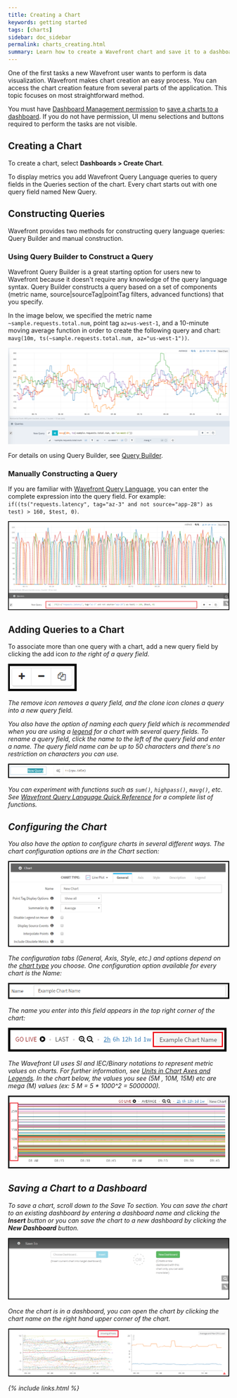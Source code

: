 ```yaml
---
title: Creating a Chart
keywords: getting started
tags: [charts]
sidebar: doc_sidebar
permalink: charts_creating.html
summary: Learn how to create a Wavefront chart and save it to a dashboard. 
---
```

One of the first tasks a new Wavefront user wants to perform is data visualization.  Wavefront makes chart creation an easy process. You can access the chart creation feature from several parts of the application. This topic focuses on most straightforward method.

You must have [Dashboard Management permission](permissions_overview) to [save a charts to a dashboard](#save). If you do not have permission, UI menu selections and buttons required to perform the tasks are not visible.

## Creating a Chart

To create a chart, select **Dashboards > Create Chart**. 

To display metrics you add Wavefront Query Language queries to query fields in the Queries section of the chart. Every chart starts out with one query field named New Query.
 
## Constructing Queries

Wavefront provides two methods for constructing query language queries: Query Builder and manual construction.

### Using Query Builder to Construct a Query
Wavefront Query Builder is a great starting option for users new to Wavefront because it doesn't require any knowledge of the query language syntax. Query Builder constructs a query based on a set of components (metric name, source|sourceTag|pointTag filters, advanced functions) that you specify. 

In the image below, we specified the metric name `~sample.requests.total.num`, point tag `az=us-west-1`, and a 10-minute moving average function in order to create the following query and chart: `mavg(10m, ts(~sample.requests.total.num, az="us-west-1"))`.

![query_builder_2](images/query_builder_2.png)

For details on using Query Builder, see [Query Builder](query_language_query_builder).

### Manually Constructing a Query
If you are familiar with [Wavefront Query Language](query_language_getting_started), you can enter the complete expression into the query field. For example: `if((ts("requests.latency", tag="az-3" and not source="app-28") as test) > 160, $test, 0)`.

![query_field_free_form](images/query_field_free_form.png)

## Adding Queries to a Chart
To associate more than one query with a chart, add a new query field by clicking the add icon <i class="fa fa-plus"/> to the right of a query field.

![add_query](images/add_query.png)

The remove icon <i class="fa fa-minus"/> removes a query field, and the clone icon <i class="fa fa-files-o"/> clones a query into a new query field.
 
You also have the option of naming each query field which is recommended when you are using a [legend](charts#legend) for a chart with several query fields. To rename a query field, click the name to the left of the query field and enter a name. The query field name can be up to 50 characters and there's no restriction on characters you can use.

![rename_query_field](images/rename_query_field.png)

You can experiment with functions such as `sum()`, `highpass()`, `mavg()`, etc. See [Wavefront Query Language Quick Reference](query_language_reference) for a complete list of functions.
 
## Configuring the Chart
You also have the option to configure charts in several different ways. The chart configuration options are in the Chart section:

![chart_section](images/chart_section.png)

The configuration tabs (General, Axis, Style, etc.) and options depend on the [chart type](charts) you choose. One configuration option available for every chart is the Name:

![chart_name_field](images/chart_name_field.png)

The name you enter into this field appears in the top right corner of the chart:

![chart_name_corner](images/chart_name_corner.png)

The Wavefront UI uses SI and IEC/Binary notations to represent metric values on charts. For further information, see [Units in Chart Axes and Legends](charts_units). In the chart below, the values you see (5M , 10M, 15M) etc are mega (M) values (ex: 5 M = 5 * 1000^2 = 5000000).

![SI_notation](images/SI_notation.png)

<a name="save"></a>

## Saving a Chart to a Dashboard
To save a chart, scroll down to the Save To section.  You can save the chart to an existing dashboard by entering a dashboard name and clicking the **Insert** button or you can save the chart to a new dashboard by clicking the **New Dashboard** button.

![save_chart](images/save_chart.png)

Once the chart is in a dashboard, you can open the chart by clicking the chart name on the right hand upper corner of the chart.

![open_chart](images/open_chart.png)

{% include links.html %}
